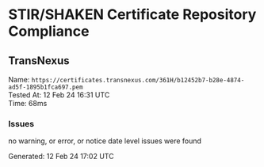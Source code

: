 # STIR/SHAKEN Certificate Repository Compliance

## TransNexus

Name: `https://certificates.transnexus.com/361H/b12452b7-b28e-4874-ad5f-1895b1fca697.pem`\
Tested At: 12 Feb 24 16:31 UTC\
Time: 68ms

### Issues

no warning, or error, or notice date level issues were found

Generated: 12 Feb 24 17:02 UTC